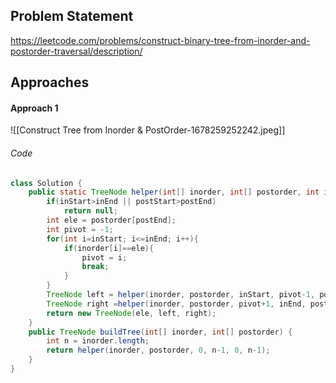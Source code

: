 ## Problem Statement
https://leetcode.com/problems/construct-binary-tree-from-inorder-and-postorder-traversal/description/

## Approaches
#### Approach 1
![[Construct Tree from Inorder & PostOrder-1678259252242.jpeg]]

###### Code
```java
class Solution {
    public static TreeNode helper(int[] inorder, int[] postorder, int inStart, int inEnd, int postStart, int postEnd){
        if(inStart>inEnd || postStart>postEnd)
            return null;
        int ele = postorder[postEnd];
        int pivot = -1;
        for(int i=inStart; i<=inEnd; i++){
            if(inorder[i]==ele){
                pivot = i;
                break;
            }
        }
        TreeNode left = helper(inorder, postorder, inStart, pivot-1, postStart, postStart + (pivot-inStart)-1);
        TreeNode right =helper(inorder, postorder, pivot+1, inEnd, postStart + (pivot-inStart), postEnd-1);
        return new TreeNode(ele, left, right);
    }
    public TreeNode buildTree(int[] inorder, int[] postorder) {
        int n = inorder.length;
        return helper(inorder, postorder, 0, n-1, 0, n-1);
    }
}
```